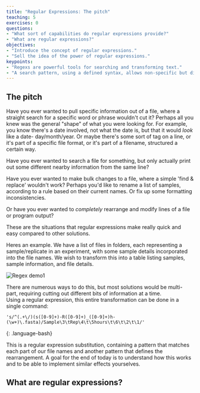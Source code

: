 ```yaml
---
title: "Regular Expressions: The pitch"
teaching: 5
exercises: 0
questions:
- "What sort of capabilities do regular expressions provide?"
- "What are regular expressions?"
objectives:
- "Introduce the concept of regular expressions."
- "Sell the idea of the power of regular expressions."
keypoints:
- "Regexs are powerful tools for searching and transforming text."
- "A search pattern, using a defined syntax, allows non-specific but directed matching."
---
```



## The pitch

Have you ever wanted to pull specific information out of a file, where a straight search for
a specific word or phrase wouldn't cut it? Perhaps all you knew was the general "shape" of
what you were looking for.  For example, you know there's a date involved, not what the date is,
but that it would *look* like a date- day/month/year. Or maybe there's some sort of tag on a line,
or it's part of a specific file format, or it's part of a filename, structured a certain way.

Have you ever wanted to search a file for something, but only actually print out some different nearby
information from the same line?

Have you ever wanted to make bulk changes to a file, where a simple 'find & replace' wouldn't work?
Perhaps you'd like to rename a list of samples, according to a rule based on their current names.
Or fix up some formatting inconsistencies.  

Or have you ever wanted to *completely* rearrange and modify lines of a file or program output?

These are the situations that regular expressions make really quick and easy compared to other 
solutions.



Heres an example.  We have a list of files in folders, each representing a sample/replicate in
an experiment, with some sample details incorporated into the file names.
We wish to transform this into a table listing samples, sample information, and file details.

<img src="{{ page.root }}/fig/regexDemo1.png" alt="Regex demo1" />

There are numerous ways to do this, but most solutions would be multi-part, requiring cutting
out different bits of information at a time.  
Using a regular expression, this entire transformation can be done in a single command:

~~~
's/^(.+\/)(s([0-9]+)-R([0-9]+)_([0-9]+)h-(\w+)\.fasta)/Sample\3\tRep\4\t\5hours\t\6\t\2\t\1/'
~~~
{: .language-bash}

This is a regular expression substitution, containing a pattern that matches each part of our 
file names and another pattern that defines the rearrangement. A goal for the end of today is 
to understand how this works and to be able to implement similar effects yourselves.


## What are regular expressions?


